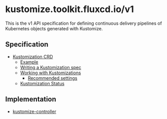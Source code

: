 # kustomize.toolkit.fluxcd.io/v1

This is the v1 API specification for defining continuous delivery pipelines
of Kubernetes objects generated with Kustomize.

## Specification

- [Kustomization CRD](kustomizations.md)
    + [Example](kustomizations.md#example)
    + [Writing a Kustomization spec](kustomizations.md#writing-a-kustomization-spec)
    + [Working with Kustomizations](kustomizations.md#working-with-kustomizations)
      * [Recommended settings](kustomizations.md#recommended-settings)
    + [Kustomization Status](kustomizations.md#kustomization-status)

## Implementation

* [kustomize-controller](https://github.com/fluxcd/kustomize-controller/)

